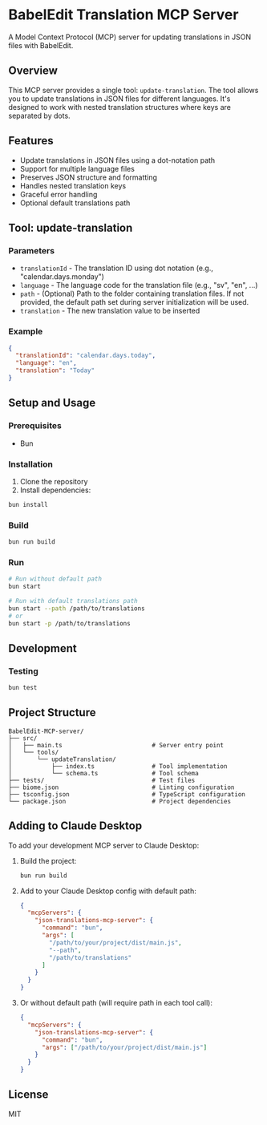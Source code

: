 # BabelEdit Translation MCP Server

A Model Context Protocol (MCP) server for updating translations in JSON files with BabelEdit.

## Overview

This MCP server provides a single tool: `update-translation`. The tool allows you to update translations in JSON files for different languages. It's designed to work with nested translation structures where keys are separated by dots.

## Features

- Update translations in JSON files using a dot-notation path
- Support for multiple language files
- Preserves JSON structure and formatting
- Handles nested translation keys
- Graceful error handling
- Optional default translations path

## Tool: update-translation

### Parameters

- `translationId` - The translation ID using dot notation (e.g., "calendar.days.monday")
- `language` - The language code for the translation file (e.g., "sv", "en", ...)
- `path` - (Optional) Path to the folder containing translation files. If not provided, the default path set during server initialization will be used.
- `translation` - The new translation value to be inserted

### Example

```json
{
  "translationId": "calendar.days.today",
  "language": "en",
  "translation": "Today"
}
```

## Setup and Usage

### Prerequisites

- Bun

### Installation

1. Clone the repository
2. Install dependencies:

```bash
bun install
```

### Build

```bash
bun run build
```

### Run

```bash
# Run without default path
bun start

# Run with default translations path
bun start --path /path/to/translations
# or
bun start -p /path/to/translations
```

## Development

### Testing

```bash
bun test
```

## Project Structure

```
BabelEdit-MCP-server/
├── src/
│   ├── main.ts                         # Server entry point
│   └── tools/
│       └── updateTranslation/
│           ├── index.ts                # Tool implementation
│           └── schema.ts               # Tool schema
├── tests/                              # Test files
├── biome.json                          # Linting configuration
├── tsconfig.json                       # TypeScript configuration
└── package.json                        # Project dependencies
```

## Adding to Claude Desktop

To add your development MCP server to Claude Desktop:

1. Build the project:
   ```bash
   bun run build
   ```
2. Add to your Claude Desktop config with default path:

   ```json
   {
     "mcpServers": {
       "json-translations-mcp-server": {
         "command": "bun",
         "args": [
           "/path/to/your/project/dist/main.js",
           "--path",
           "/path/to/translations"
         ]
       }
     }
   }
   ```

3. Or without default path (will require path in each tool call):
   ```json
   {
     "mcpServers": {
       "json-translations-mcp-server": {
         "command": "bun",
         "args": ["/path/to/your/project/dist/main.js"]
       }
     }
   }
   ```

## License

MIT
